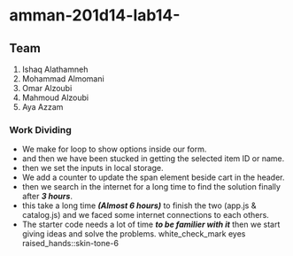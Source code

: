# amman-201d14-lab14-
## Team
1. Ishaq Alathamneh
1. Mohammad Almomani
1. Omar Alzoubi
1. Mahmoud Alzoubi 
1. Aya Azzam
### Work Dividing
* We make for loop to show options inside our form.
* and then we have been stucked in getting the selected item ID or name.
* then we set the inputs in local storage.
* We add a counter to update the span element beside cart in the header.
* then we search in the internet for a long time to find the solution finally after ***3 hours***.
* this take a long time ***(Almost 6 hours)*** to finish the two (app.js & catalog.js) and we faced some internet connections to each others.
* The starter code needs a lot of time ***to be familier with it*** then we start giving ideas and solve the problems.
white_check_mark
eyes
raised_hands::skin-tone-6





